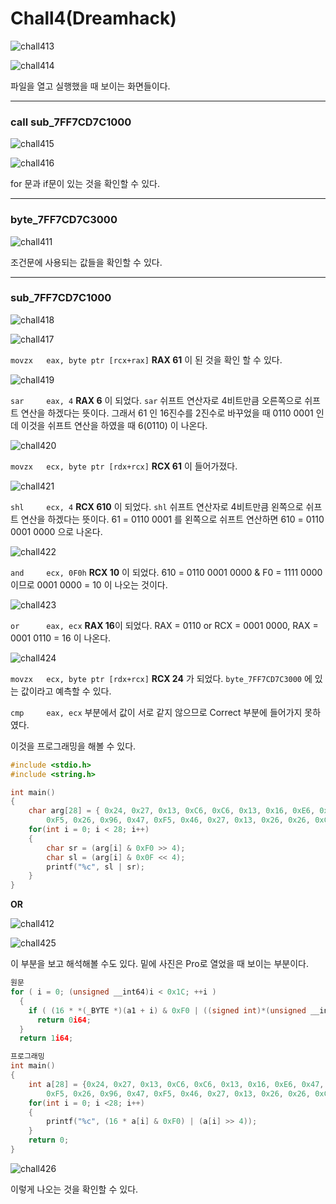 # Chall4(Dreamhack)

![chall413](https://raw.githubusercontent.com/sosouni14/image_server/main/image_rev/chall413.PNG)

![chall414](https://raw.githubusercontent.com/sosouni14/image_server/main/image_rev/chall414.PNG)

파일을 열고 실행했을 때 보이는 화면들이다.



---

### call    sub_7FF7CD7C1000

![chall415](https://raw.githubusercontent.com/sosouni14/image_server/main/image_rev/chall415.PNG)

![chall416](https://raw.githubusercontent.com/sosouni14/image_server/main/image_rev/chall416.PNG)

for 문과 if문이 있는 것을 확인할 수 있다.



---

### byte_7FF7CD7C3000

![chall411](https://raw.githubusercontent.com/sosouni14/image_server/main/image_rev/chall411.PNG)

조건문에 사용되는 값들을 확인할 수 있다.



---

### sub_7FF7CD7C1000

![chall418](https://raw.githubusercontent.com/sosouni14/image_server/main/image_rev/chall418.PNG)

![chall417](https://raw.githubusercontent.com/sosouni14/image_server/main/image_rev/chall417.PNG)

`movzx   eax, byte ptr [rcx+rax]` **RAX 61** 이 된 것을 확인 할 수 있다.



![chall419](https://raw.githubusercontent.com/sosouni14/image_server/main/image_rev/chall419.PNG)

`sar     eax, 4` **RAX 6** 이 되었다.  `sar` 쉬프트 연산자로 4비트만큼 오른쪽으로 쉬프트 연산을 하겠다는 뜻이다. 그래서 61 인 16진수를 2진수로 바꾸었을 때 0110 0001 인데 이것을 쉬프트 연산을 하였을 때 6(0110) 이 나온다.



![chall420](https://raw.githubusercontent.com/sosouni14/image_server/main/image_rev/chall420.PNG)

`movzx   ecx, byte ptr [rdx+rcx]` **RCX 61** 이 들어가졌다.



![chall421](https://raw.githubusercontent.com/sosouni14/image_server/main/image_rev/chall421.PNG)

`shl     ecx, 4` **RCX 610** 이 되었다. `shl` 쉬프트 연산자로 4비트만큼 왼쪽으로 쉬프트 연산을 하겠다는 뜻이다. 61 = 0110 0001 를 왼쪽으로 쉬프트 연산하면 610 = 0110 0001 0000 으로 나온다.



![chall422](https://raw.githubusercontent.com/sosouni14/image_server/main/image_rev/chall422.PNG)

`and     ecx, 0F0h` **RCX 10** 이 되었다. 610 = 0110 0001 0000 & F0 = 1111 0000 이므로 0001 0000 = 10 이 나오는 것이다.



![chall423](https://raw.githubusercontent.com/sosouni14/image_server/main/image_rev/chall423.PNG)

`or      eax, ecx` **RAX 16**이 되었다. RAX = 0110 or RCX = 0001 0000, RAX = 0001 0110 = 16 이 나온다.



![chall424](https://raw.githubusercontent.com/sosouni14/image_server/main/image_rev/chall424.PNG)

`movzx   ecx, byte ptr [rdx+rcx]`  **RCX 24** 가 되었다.  `byte_7FF7CD7C3000` 에 있는 값이라고 예측할 수 있다.

`cmp     eax, ecx` 부분에서 값이 서로 같지 않으므로 Correct  부분에 들어가지 못하였다.



이것을 프로그래밍을 해볼 수 있다.

```c
#include <stdio.h>
#include <string.h>

int main()
{
    char arg[28] = { 0x24, 0x27, 0x13, 0xC6, 0xC6, 0x13, 0x16, 0xE6, 0x47, 
        0xF5, 0x26, 0x96, 0x47, 0xF5, 0x46, 0x27, 0x13, 0x26, 0x26, 0xC6, 0x56, 0xF5, 0xC3, 0xC3, 0xF5, 0xE3,0xE3 };
    for(int i = 0; i < 28; i++)
    {
        char sr = (arg[i] & 0xF0 >> 4);
        char sl = (arg[i] & 0x0F << 4);
        printf("%c", sl | sr);
    }
}
```



**OR**

![chall412](https://raw.githubusercontent.com/sosouni14/image_server/main/image_rev/chall412.PNG)

![chall425](https://raw.githubusercontent.com/sosouni14/image_server/main/image_rev/chall425.PNG)

이 부분을 보고 해석해볼 수도 있다. 밑에 사진은 Pro로 열었을 때 보이는 부분이다.



```c
원문
for ( i = 0; (unsigned __int64)i < 0x1C; ++i )
  {
    if ( (16 * *(_BYTE *)(a1 + i) & 0xF0 | ((signed int)*(unsigned __int8 *)(a1 + i) >> 4)) != byte_140003000[i] )
      return 0i64;
  }
  return 1i64;

프로그래밍
int main()
{
    int a[28] = {0x24, 0x27, 0x13, 0xC6, 0xC6, 0x13, 0x16, 0xE6, 0x47, 
        0xF5, 0x26, 0x96, 0x47, 0xF5, 0x46, 0x27, 0x13, 0x26, 0x26, 0xC6, 0x56, 0xF5, 0xC3, 0xC3, 0xF5, 0xE3,0xE3};
    for(int i = 0; i <28; i++)
    {
        printf("%c", (16 * a[i] & 0xF0) | (a[i] >> 4));
    }
    return 0;
}
```

![chall426](https://raw.githubusercontent.com/sosouni14/image_server/main/image_rev/chall426.PNG)

이렇게 나오는 것을 확인할 수 있다.
